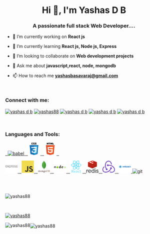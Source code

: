 <h1 align="center">Hi 👋, I'm Yashas D B</h1>
<h3 align="center">A passionate full stack Web Developer....</h3>



- 🔭 I’m currently working on **React js**

- 🌱 I’m currently learning **React js, Node js, Express**

- 👯 I’m looking to collaborate on **Web development projects**

- 💬 Ask me about **javascript,react, node, mongodb**

- 📫 How to reach me **yashasbasavaraj@gmail.com**

<br>
<h3 align="left">Connect with me:</h3>
<p align="left">
  <a href="https://codepen.io/yashas d b" target="blank"><img align="center" src="https://raw.githubusercontent.com/rahuldkjain/github-profile-readme-generator/master/src/images/icons/Social/codepen.svg" alt="yashas d b" height="30" width="40" /></a>
<a href="https://dev.to/yashas88" target="blank"><img align="center" src="https://raw.githubusercontent.com/rahuldkjain/github-profile-readme-generator/master/src/images/icons/Social/devto.svg" alt="yashas88" height="30" width="40" /></a>
<a href="https://linkedin.com/in/yashas d b" target="blank"><img align="center" src="https://raw.githubusercontent.com/rahuldkjain/github-profile-readme-generator/master/src/images/icons/Social/linked-in-alt.svg" alt="yashas d b" height="30" width="40" /></a>
<a href="https://codesandbox.com/yashas d b" target="blank"><img align="center" src="https://raw.githubusercontent.com/rahuldkjain/github-profile-readme-generator/master/src/images/icons/Social/codesandbox.svg" alt="yashas d b" height="30" width="40" /></a>
<a href="https://www.leetcode.com/yashas d b" target="blank"><img align="center" src="https://raw.githubusercontent.com/rahuldkjain/github-profile-readme-generator/master/src/images/icons/Social/leet-code.svg" alt="yashas d b" height="30" width="40" /></a>
</p>
<br>
<h3 align="left">Languages and Tools:</h3>
  </a> <a href="https://www.w3.org/html/" target="_blank" rel="noreferrer">&nbsp;
  <img src="https://www.vectorlogo.zone/logos/babeljs/babeljs-icon.svg" alt="babel" width="40" height="40"/> </a> <a href="https://www.w3schools.com/css/" target="_blank" rel="noreferrer"> &nbsp; 
  <img src="https://raw.githubusercontent.com/devicons/devicon/master/icons/css3/css3-original-wordmark.svg" alt="css3" width="40" height="40"/> </a> <a href="https://expressjs.com" target="_blank" rel="noreferrer">  &nbsp; 
   <img src="https://raw.githubusercontent.com/devicons/devicon/master/icons/html5/html5-original-wordmark.svg" alt="html5" width="40" height="40"/> </a> <a href="https://developer.mozilla.org/en-US/docs/Web/JavaScript" target="_blank" rel="noreferrer"> &nbsp; 
  <p align="left"> <a href="https://babeljs.io/" target="_blank" rel="noreferrer">
  <img src="https://raw.githubusercontent.com/devicons/devicon/master/icons/express/express-original-wordmark.svg" alt="express" width="40" height="40"/> </a> <a href="https://git-scm.com/" target="_blank" rel="noreferrer">&nbsp;
  <img src="https://raw.githubusercontent.com/devicons/devicon/master/icons/javascript/javascript-original.svg" alt="javascript" width="40" height="40"/> </a> <a href="https://www.mongodb.com/" target="_blank" rel="noreferrer">&nbsp; 
  <img src="https://raw.githubusercontent.com/devicons/devicon/master/icons/mongodb/mongodb-original-wordmark.svg" alt="mongodb" width="40" height="40"/> </a> <a href="https://nodejs.org" target="_blank" rel="noreferrer"> &nbsp;
  <img src="https://raw.githubusercontent.com/devicons/devicon/master/icons/nodejs/nodejs-original-wordmark.svg" alt="nodejs" width="40" height="40"/> </a> <a href="https://reactjs.org/" target="_blank" rel="noreferrer">&nbsp; 
  <img src="https://raw.githubusercontent.com/devicons/devicon/master/icons/react/react-original-wordmark.svg" alt="react" width="40" height="40"/> </a> <a href="https://redis.io" target="_blank" rel="noreferrer">&nbsp;  
  <img src="https://raw.githubusercontent.com/devicons/devicon/master/icons/redis/redis-original-wordmark.svg" alt="redis" width="40" height="40"/> </a> <a href="https://redux.js.org" target="_blank" rel="noreferrer"> &nbsp;  
  <img src="https://raw.githubusercontent.com/devicons/devicon/master/icons/redux/redux-original.svg" alt="redux" width="40" height="40"/> </a> <a href="https://webpack.js.org" target="_blank" rel="noreferrer">&nbsp;  
  <img src="https://raw.githubusercontent.com/devicons/devicon/d00d0969292a6569d45b06d3f350f463a0107b0d/icons/webpack/webpack-original-wordmark.svg" alt="webpack" width="40" height="40"/> </a> 
     <img src="https://www.vectorlogo.zone/logos/git-scm/git-scm-icon.svg" alt="git" width="40" height="40"/> 
  </p>   <br><br>

<p><img align="center" src="https://github-readme-streak-stats.herokuapp.com/?user=yashas88&" alt="yashas88" /></p>  <br>

<p align="left"> <a href="https://github.com/ryo-ma/github-profile-trophy"><img src="https://github-profile-trophy.vercel.app/?username=yashas88" alt="yashas88" /></a> </p>

<p><img align="left" src="https://github-readme-stats.vercel.app/api/top-langs?username=yashas88&show_icons=true&locale=en&layout=compact" alt="yashas88" /></p>

<p><img align="center" src="https://github-readme-stats.vercel.app/api?username=yashas88&show_icons=true&locale=en" alt="yashas88" /></p>



